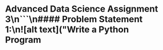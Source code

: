 # Advanced Data Science Assignment 3\n```\n#### Problem Statement​ ​1:\n![alt text]("Write a Python Program